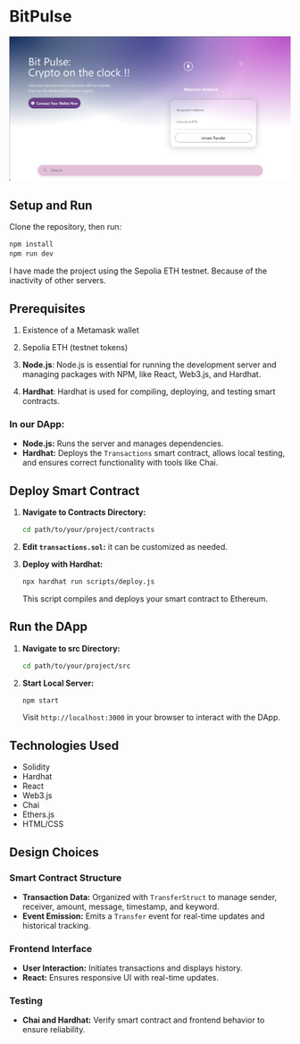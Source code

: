 
# BitPulse
![HomePage](bitpulse.png)

## Setup and Run
Clone the repository, then run:
```bash
npm install
npm run dev
```

I have made the project using the Sepolia ETH testnet. Because of the inactivity of other servers. 
## Prerequisites
1. Existence of a Metamask wallet
2.  Sepolia ETH (testnet tokens)
3.  **Node.js**:
Node.js is essential for running the development server and managing packages with NPM, like React, Web3.js, and Hardhat.

4. **Hardhat**:
Hardhat is used for compiling, deploying, and testing smart contracts.

### In our DApp:
- **Node.js:** Runs the server and manages dependencies.
- **Hardhat:** Deploys the `Transactions` smart contract, allows local testing, and ensures correct functionality with tools like Chai.

## Deploy Smart Contract

1. **Navigate to Contracts Directory:**
   ```bash
   cd path/to/your/project/contracts
   ```

2. **Edit `transactions.sol`:**
   it can be customized as needed.

3. **Deploy with Hardhat:**
   ```bash
   npx hardhat run scripts/deploy.js
   ```
   This script compiles and deploys your smart contract to Ethereum.

## Run the DApp

1. **Navigate to src Directory:**
   ```bash
   cd path/to/your/project/src
   ```

2. **Start Local Server:**
   ```bash
   npm start
   ```
   Visit `http://localhost:3000` in your browser to interact with the DApp.

## Technologies Used
- Solidity
- Hardhat
- React
- Web3.js
- Chai
- Ethers.js
- HTML/CSS

## Design Choices

### Smart Contract Structure
- **Transaction Data:** Organized with `TransferStruct` to manage sender, receiver, amount, message, timestamp, and keyword.
- **Event Emission:** Emits a `Transfer` event for real-time updates and historical tracking.

### Frontend Interface
- **User Interaction:** Initiates transactions and displays history.
- **React:** Ensures responsive UI with real-time updates.

### Testing
- **Chai and Hardhat:** Verify smart contract and frontend behavior to ensure reliability.
